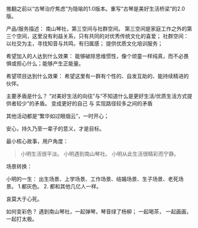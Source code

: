 推翻之前以“古琴治疗焦虑”为隐喻的1.0版本。重写“古琴是美好生活桥梁”的2.0版。

产品/服务描述：
南山琴社，第三空间与社群空间。
第三空间是家庭工作之外的第三个空间，这里没有利益关系，只有共同的对优秀传统文化的喜爱；
社群空间：以社交为主，寻找知音与共鸣，有归属感；
提供优质文化培训服务；

希望加入的人达到什么效果：
能够破除思维惯性，像个顽童一样纯真，而不必畏惧或担心什么；能够产生正能量。

希望项目达到什么效果：
希望这里有一群有个性的、自发互助的、能持续精进的伙伴。

主要矛盾是什么？
“对美好生活的向往”与“不知道什么是更好生活/优质生活方式提供者较少”的矛盾。
 变成更好的自己 与 实现路径较多之间的矛盾

其他活动都是“繁华如过眼烟云”，一时开心；

安心，持久乃至一辈子的意义，才是目标。

最小核心故事，用户角度：
> 小明生活很平淡。 小明遇到南山琴社。 小明从此生活很精彩而宁静。


场景转换：

小明的一生：
出生场景、上学场景、工作场景、结婚场景、生子场景、老死场景。
1.都灰色。 2. 都和其他几亿人一样。

哀莫大于心死。

如何变彩色？
遇到南山琴社，一起弹琴，琴音绿了杨柳；
一起喝茶，
一起画画，
一起打太极。

